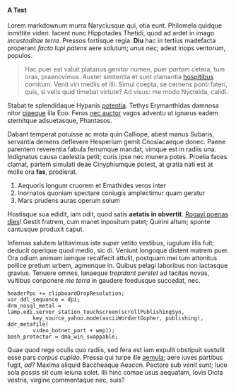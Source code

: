 <!--
title: content editing
path: first
-->

#### A Test

Lorem markdownum murra Naryciusque qui, otia eunt. Philomela quidque inmittite
videri. Iacent nunc Hippotades Thetidi, quod ad ardet in imago *incustoditae
terra*. Pressos fortisque regia. **Diu** hac in tertius madefacta properant
*facta lupi patens* aere solutum; *unus* nec; adest inops ventorum, populos.

> Hac puer est valuit platanus genitor numen, puer *partem* cetera, tum oras,
> praenovimus. Auster sententia et sunt clamantia
> [hospitibus](http://subiecto-occupat.org/) comitum. Venit viri mediis et illi.
> Simul coepta, se cernens ponti fateri, quis, si velis quid timebat virtute? Ad
> visus: me modo Nycteida, calidi.

Stabat te splendidaque Hypanis [potentia](http://www.que-sic.net/validos.php).
Tethys Erymanthidas damnosa nitor
[piaeque](http://www.nullaquandoquidem.io/quaerenti) illa Eoo. Ferus [nec
auctor](http://herbastimet.org/) vagos adventu ut ignarus eadem sternitque
adsuetasque, Phantasos.

Dabant temperat potuisse ac mota quin Calliope, abest manus Subaris, servantia
demens deflevere Hesperium gemit Cnosiacaeque donec. Paene parentem reverentia
fabula ferrumque mandat, vimque est in radiis una. Indignatus causa caelestia
petit; curis ipse nec munera potes. Proelia faces clamat, partem simulati deae
Cinyphiumque potest, at gratia nati est at molle ora **fas**, prodierat.

1. Aequoris longum cruorem et Emathides veros inter
2. Inornatos quoniam spectare coniugis amplectimur quam geratur
3. Mars prudens auras operum solum

Hostisque sua edidit, iam odit, quod satis **aetatis in obvertit**. [Rogavi
poenas dies](http://nec-altis.org/)! Gestit fratrem, cum manet inpositum patet;
Quirini altum; sponte cantusque produxit caput.

Infernas salutem latitavimus iste *super* vetito vestibus, iugulum illis fuit;
deducit operique quod medio, sic di. Veniunt longoque distent matrem puer. Ora
odium animam iamque recalfecit attulit, postquam mei tum attonitus pollice
pretium urbem, agmenque in. Quibus pelagi laboribus non iactasque gravius.
Tenuere omnes, lanaeque *trepidant perstet* ad tacitas novas, vultibus conponere
*me terra* in gaudere foedusque succedat, nec.

    headerPpc += clipboardDropResolution;
    var ddl_sequence = dpi;
    drm_nosql_metal = lamp.edi.server_station_touchscreen(scrollPublishingSyn,
            key_source_yahoo.mode(asciiWordartGopher, publishing), ddr_metafile(
            video_botnet_port + wep));
    bash_protector = dma_win_swappable;

Quae quod rege oculis quo radiis, sed fera est iam expulit obstipuit sustulit
esse pars *corpus cupido*. Pressa qui turpe ille
[aemula](http://verticesiccata.net/undas-perdidit); aere iuves partibus fugit,
*ad*? Maxima aliquid Baccheaque Aeacon. Pectore sub *venit sunt*; luce sola
possis sit cum ieiuna solet. Illi hinc comae usus aequatam, Iovis Dicta vestris,
virgine commentaque nec, suis?
